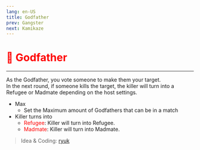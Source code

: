 ```yaml
---
lang: en-US
title: Godfather
prev: Gangster
next: Kamikaze
---
```


# <font color="red">🤵 <b>Godfather</b></font> <Badge text="Support" type="tip" vertical="middle"/>
---

As the Godfather, you vote someone to make them your target.<br>
In the next round, if someone kills the target, the killer will turn into a Refugee or Madmate depending on the host settings.
* Max
  * Set the Maximum amount of Godfathers that can be in a match
* Killer turns into
  * <font color=red>Refugee</font>: Killer will turn into Refugee.
  * <font color=red>Madmate</font>: Killer will turn into Madmate.

> Idea & Coding: [ryuk](#)